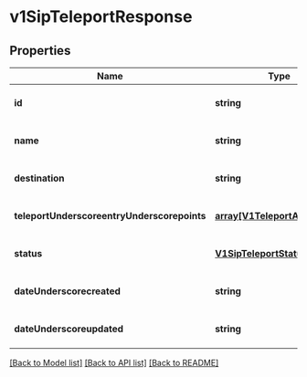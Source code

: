 # v1SipTeleportResponse

## Properties
Name | Type | Description | Notes
------------ | ------------- | ------------- | -------------
**id** | **string** |  | [optional] [default to null]
**name** | **string** |  | [optional] [default to null]
**destination** | **string** |  | [optional] [default to null]
**teleportUnderscoreentryUnderscorepoints** | [**array[V1TeleportAddresses]**](V1TeleportAddresses.md) |  | [optional] [default to null]
**status** | [**V1SipTeleportStatus**](V1SipTeleportStatus.md) |  | [optional] [default to null]
**dateUnderscorecreated** | **string** |  | [optional] [default to null]
**dateUnderscoreupdated** | **string** |  | [optional] [default to null]

[[Back to Model list]](../README.md#documentation-for-models) [[Back to API list]](../README.md#documentation-for-api-endpoints) [[Back to README]](../README.md)


